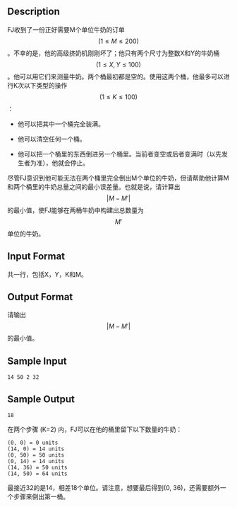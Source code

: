 ## Description

FJ收到了一份正好需要M个单位牛奶的订单$$(1 \leq M \leq 200)$$。不幸的是，他的高级挤奶机刚刚坏了；他只有两个尺寸为整数X和Y的牛奶桶$$(1 \leq X,Y \leq 100)$$。他可以用它们来测量牛奶。两个桶最初都是空的。使用这两个桶，他最多可以进行K次以下类型的操作$$(1 \leq K \leq 100)$$：
- 他可以把其中一个桶完全装满。

- 他可以清空任何一个桶。

- 他可以把一个桶里的东西倒进另一个桶里。当前者变空或后者变满时（以先发生者为准），他就会停止。

尽管FJ意识到他可能无法在两个桶里完全倒出M个单位的牛奶，但请帮助他计算M和两个桶里的牛奶总量之间的最小误差量。也就是说，请计算出$$|M-M'|$$的最小值，使FJ能够在两桶牛奶中构建出总数量为$$M'$$单位的牛奶。

## Input Format

共一行，包括X，Y，K和M。

## Output Format

请输出$$|M-M'|$$的最小值。

## Sample Input

```
14 50 2 32
```

## Sample Output

```
18
```

在两个步骤 (K=2) 内，FJ可以在他的桶里留下以下数量的牛奶：

```
(0, 0) = 0 units
(14, 0) = 14 units
(0, 50) = 50 units
(0, 14) = 14 units
(14, 36) = 50 units
(14, 50) = 64 units
```

最接近32的是14，相差18个单位。请注意，想要最后得到(0, 36)，还需要额外一个步骤来倒出第一桶。

